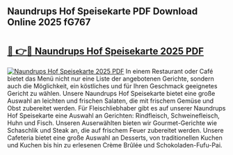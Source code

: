 ## Naundrups Hof Speisekarte PDF Download Online 2025 fG767

# <h2><a href="http://gc829m.nevu.top/?p=Naundrups+Hof+Speisekarte">🔗 👉🔴 Naundrups Hof Speisekarte 2025 PDF</a></h2>

[![Naundrups Hof Speisekarte 2025 PDF](https://i.imgur.com/dBaPXMq.png)](http://gc829m.nevu.top/?p=Naundrups+Hof+Speisekarte)
In einem Restaurant oder Café bietet das Menü nicht nur eine Liste der angebotenen Gerichte, sondern auch die Möglichkeit, ein köstliches und für Ihren Geschmack geeignetes Gericht zu wählen. Unsere Naundrups Hof Speisekarte bietet eine große Auswahl an leichten und frischen Salaten, die mit frischem Gemüse und Obst zubereitet werden. Für Fleischliebhaber gibt es auf unserer Naundrups Hof Speisekarte eine Auswahl an Gerichten: Rindfleisch, Schweinefleisch, Huhn und Fisch. Unseren Auserwählten bieten wir Gourmet-Gerichte wie Schaschlik und Steak an, die auf frischem Feuer zubereitet werden. Unsere Cafeteria bietet eine große Auswahl an Desserts, von traditionellen Kuchen und Kuchen bis hin zu erlesenen Crème Brûlée und Schokoladen-Fufu-Pai.
